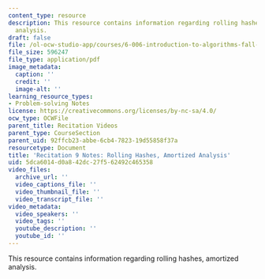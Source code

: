 ```yaml
---
content_type: resource
description: This resource contains information regarding rolling hashes, amortized
  analysis.
draft: false
file: /ol-ocw-studio-app/courses/6-006-introduction-to-algorithms-fall-2011/5dca6014d0a842dc27f562492c465358_MIT6_006F11_rec09.pdf
file_size: 596247
file_type: application/pdf
image_metadata:
  caption: ''
  credit: ''
  image-alt: ''
learning_resource_types:
- Problem-solving Notes
license: https://creativecommons.org/licenses/by-nc-sa/4.0/
ocw_type: OCWFile
parent_title: Recitation Videos
parent_type: CourseSection
parent_uid: 92ffcb23-abbe-6cb4-7823-19d55858f37a
resourcetype: Document
title: 'Recitation 9 Notes: Rolling Hashes, Amortized Analysis'
uid: 5dca6014-d0a8-42dc-27f5-62492c465358
video_files:
  archive_url: ''
  video_captions_file: ''
  video_thumbnail_file: ''
  video_transcript_file: ''
video_metadata:
  video_speakers: ''
  video_tags: ''
  youtube_description: ''
  youtube_id: ''
---
```

This resource contains information regarding rolling hashes, amortized analysis.